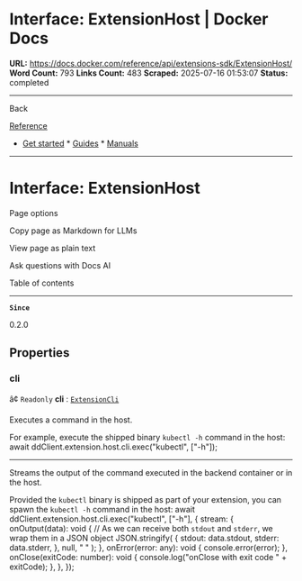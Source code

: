 # Interface: ExtensionHost | Docker Docs

**URL:** https://docs.docker.com/reference/api/extensions-sdk/ExtensionHost/
**Word Count:** 793
**Links Count:** 483
**Scraped:** 2025-07-16 01:53:07
**Status:** completed

---

Back

[Reference](https://docs.docker.com/reference/)

  * [Get started](https://docs.docker.com/get-started/)   * [Guides](https://docs.docker.com/guides/)   * [Manuals](https://docs.docker.com/manuals/)

* * *

# Interface: ExtensionHost

Page options

Copy page as Markdown for LLMs

View page as plain text

Ask questions with Docs AI

Table of contents

* * *

**`Since`**

0.2.0

## Properties

### cli

â¢ `Readonly` **cli** : [`ExtensionCli`](https://docs.docker.com/reference/api/extensions-sdk/ExtensionCli/)

Executes a command in the host.

For example, execute the shipped binary `kubectl -h` command in the host:               await ddClient.extension.host.cli.exec("kubectl", ["-h"]);

* * *

Streams the output of the command executed in the backend container or in the host.

Provided the `kubectl` binary is shipped as part of your extension, you can spawn the `kubectl -h` command in the host:               await ddClient.extension.host.cli.exec("kubectl", ["-h"], {                stream: {                  onOutput(data): void {                      // As we can receive both `stdout` and `stderr`, we wrap them in a JSON object                      JSON.stringify(                        {                          stdout: data.stdout,                          stderr: data.stderr,                        },                        null,                        "  "                      );                  },                  onError(error: any): void {                    console.error(error);                  },                  onClose(exitCode: number): void {                    console.log("onClose with exit code " + exitCode);                  },                },              });